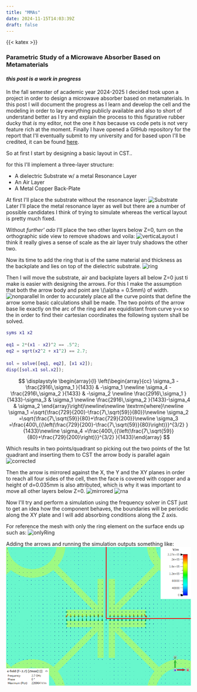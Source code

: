 ```yaml
---
title: "MMAs"
date: 2024-11-15T14:03:39Z
draft: false
---
```

{{< katex >}}

### Parametric Study of a Microwave Absorber Based on Metamaterials

#### _this post is a work in progress_

In the fall semester of academic year 2024-2025 I decided took upon a project in order to
design a microwave absorber based on metamaterials. In this post I will document the
progress as I learn and develop the cell and the modeling in order to lay everything
publicly available and also to short of understand better as I try and explain the process
to this figurative rubber ducky that _is_ my editor, not the one it _has_ because vs code
pets is not very feature rich at the moment. Finally I have opened a GitHub repository
for the report that I'll eventually submit to my university and for based upon I'll be
credited, it can be found [here](https://github.com/markdlp/ParametricStudy_MicrowaveAbsorberBasedOnMetamaterials).

So at first I start by designing a basic layout in CST..

for this I'll implement a three-layer structure:

- A dielectric Substrate w/ a metal Resonance Layer
- An Air Layer
- A Metal Copper Back-Plate

At first I'll place the substrate without the resonance layer: ![Substrate](img/substrate.bmp)
Later I'll place the metal resonance layer as well but there are a number of possible candidates
I think of trying to simulate whereas the vertical layout is pretty much fixed.

Without _further' ado_ I'll place the two other layers below Z=0, turn on the orthographic side
view to remove shadows and voila: ![verticaLayout](img/verticaLayout.bmp)
I think it really gives a sense of scale as the air layer truly shadows the other two.

Now its time to add the ring that is of the same material and thickness as the backplate and lies
on top of the dielectric substrate. ![ring](img/ring.bmp)

Then I will move the substrate, air and backplate layers all below Z=0 just ti make is easier
with designing the arrows. For this I make the assumption that both the arrow body and point are
\\(\alpha = 0.5mm\\) of width. ![nonparallel](img/parallel.png)
In order to accurately place all the curve points that define the arrow some basic calculations
shall be made. The two points of the arrow base lie exactly on the arc of the ring and are
equidistant from curve y=x so the in order to find their cartesian coordinates the following
system shall be solved.

```matlab
syms x1 x2

eq1 = 2*(x1 - x2)^2 == .5^2;
eq2 = sqrt(x2^2 + x1^2) == 2.7;

sol = solve([eq1, eq2], [x1 x2]);
disp([sol.x1 sol.x2]);
```

$$
    \displaystyle \begin{array}{l} \left(\begin{array}{cc} \sigma_3 -\frac{2916\,\sigma_1 }{1433} & -\sigma_1 \newline \sigma_4 -\frac{2916\,\sigma_2 }{1433} & -\sigma_2 \newline \frac{2916\,\sigma_1 }{1433}-\sigma_3  & \sigma_1 \newline \frac{2916\,\sigma_2 }{1433}-\sigma_4  & \sigma_2  \end{array}\right)\newline\newline \textrm{where}\newline \sigma_1 =\sqrt{\frac{729}{200}-\frac{7\,\sqrt{59}}{80}}\newline \sigma_2 =\sqrt{\frac{7\,\sqrt{59}}{80}+\frac{729}{200}}\newline \sigma_3 =\frac{400\,{{\left(\frac{729}{200}-\frac{7\,\sqrt{59}}{80}\right)}}^{3/2} }{1433}\newline \sigma_4 =\frac{400\,{{\left(\frac{7\,\sqrt{59}}{80}+\frac{729}{200}\right)}}^{3/2} }{1433}\end{array}
$$

Which results in two points/quadrant so picking out the two points of the 1st quadrant and
inserting them to CST the arrow body is parallel again ![corrected](img/corretArrowBase.png)

Then the arrow is mirrored against the X, the Y and the XY planes in order to reach all four
sides of the cell, then the face is covered with copper and a height of d=0.035mm is also
attributed, which is why it was important to move all other layers below Z=0. ![mirrored](img/mirroredArrows.png)
![rna](img/RingAndArrows.png)

Now I'll try and perform a simulation using the frequency solver in CST just to get an idea
how the component behaves, the boundaries will be periodic along the XY plate and I will add
absorbing conditions along the Z axis.

For reference the mesh with only the ring element on the surface ends up such as: ![onlyRing](img/mesh.png)

Adding the arrows and running the simulation outputs something like: ![panda](./UnitCell_E_27e2MHz_Zmax1.gif)
